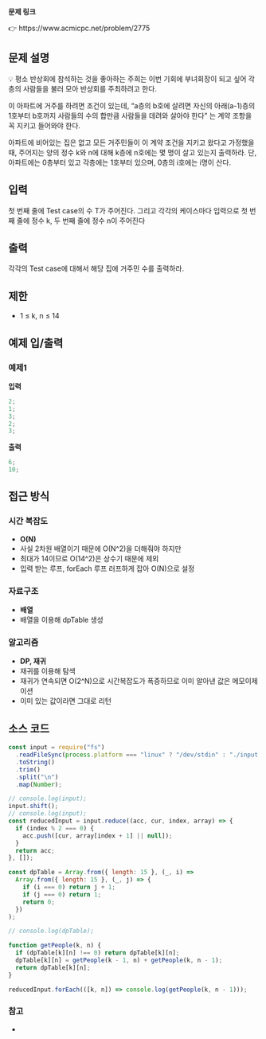 **문제 링크**

<aside>
👉 https://www.acmicpc.net/problem/2775

</aside>

## 문제 설명

<aside>
💡 평소 반상회에 참석하는 것을 좋아하는 주희는 이번 기회에 부녀회장이 되고 싶어 각 층의 사람들을 불러 모아 반상회를 주최하려고 한다.

이 아파트에 거주를 하려면 조건이 있는데, “a층의 b호에 살려면 자신의 아래(a-1)층의 1호부터 b호까지 사람들의 수의 합만큼 사람들을 데려와 살아야 한다” 는 계약 조항을 꼭 지키고 들어와야 한다.

아파트에 비어있는 집은 없고 모든 거주민들이 이 계약 조건을 지키고 왔다고 가정했을 때, 주어지는 양의 정수 k와 n에 대해 k층에 n호에는 몇 명이 살고 있는지 출력하라. 단, 아파트에는 0층부터 있고 각층에는 1호부터 있으며, 0층의 i호에는 i명이 산다.

</aside>

## 입력

첫 번째 줄에 Test case의 수 T가 주어진다. 그리고 각각의 케이스마다 입력으로 첫 번째 줄에 정수 k, 두 번째 줄에 정수 n이 주어진다

## 출력

각각의 Test case에 대해서 해당 집에 거주민 수를 출력하라.

## 제한

- 1 ≤ k, n ≤ 14

## 예제 입/출력

### 예제1

**입력**

```jsx
2;
1;
3;
2;
3;
```

**출력**

```jsx
6;
10;
```

## 접근 방식

### 시간 복잡도

- **O(N)**
- 사실 2차원 배열이기 때문에 O(N^2)을 더해줘야 하지만
- 최대가 14이므로 O(14^2)은 상수기 때문에 제외
- 입력 받는 루프, forEach 루프 러프하게 잡아 O(N)으로 설정

### 자료구조

- **배열**
- 배열을 이용해 dpTable 생성

### 알고리즘

- **DP, 재귀**
- 재귀를 이용해 탐색
- 재귀가 연속되면 O(2^N)으로 시간복잡도가 폭증하므로 이미 알아낸 값은 메모이제이션
- 이미 있는 값이라면 그대로 리턴

## 소스 코드

```jsx
const input = require("fs")
  .readFileSync(process.platform === "linux" ? "/dev/stdin" : "./input.txt")
  .toString()
  .trim()
  .split("\n")
  .map(Number);

// console.log(input);
input.shift();
// console.log(input);
const reducedInput = input.reduce((acc, cur, index, array) => {
  if (index % 2 === 0) {
    acc.push([cur, array[index + 1] || null]);
  }
  return acc;
}, []);

const dpTable = Array.from({ length: 15 }, (_, i) =>
  Array.from({ length: 15 }, (_, j) => {
    if (i === 0) return j + 1;
    if (j === 0) return 1;
    return 0;
  })
);

// console.log(dpTable);

function getPeople(k, n) {
  if (dpTable[k][n] !== 0) return dpTable[k][n];
  dpTable[k][n] = getPeople(k - 1, n) + getPeople(k, n - 1);
  return dpTable[k][n];
}

reducedInput.forEach(([k, n]) => console.log(getPeople(k, n - 1)));
```

### 참고

-
